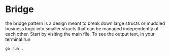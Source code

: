 # Bridge
the bridge pattern is a design meant to break down large structs or muddled
business logic into smaller structs that can be managed independently of each other.
Start by visiting the main file. To see the output text, in your terminal run
```
go run .
```